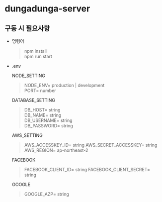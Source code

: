 # dungadunga-server

## 구동 시 필요사항

- 명령어

  > npm install  
  > npm run start

- .env

  NODE_SETTING

  > NODE_ENV= production | development  
  > PORT= number  
  
  DATABASE_SETTING

  > DB_HOST= string  
  > DB_NAME= string  
  > DB_USERNAME= string  
  > DB_PASSWORD= string

  AWS_SETTING

  > AWS_ACCESSKEY_ID= string 
  > AWS_SECRET_ACCESSKEY= string 
  > AWS_REGION= ap-northeast-2

  FACEBOOK
  
  > FACEBOOK_CLIENT_ID= string
  > FACEBOOK_CLIENT_SECRET= string 

  GOOGLE

  > GOOGLE_AZP= string 
  